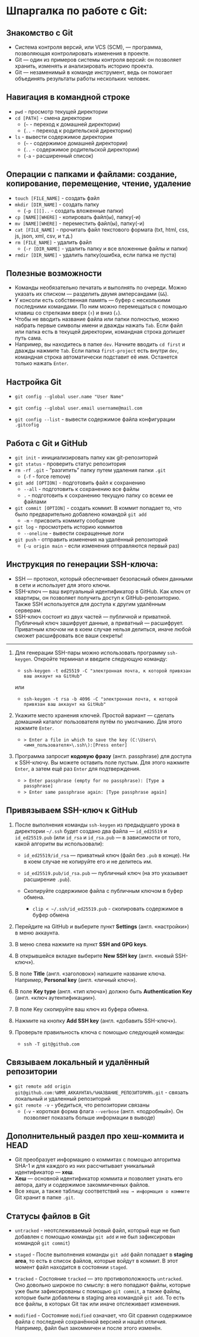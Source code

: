 # Шпаргалка по работе с Git:

## Знакомство с Git

* Система контроля версий, или VCS (SCM), — программа, позволяющая контролировать изменения в проекте.
* Git — один из примеров системы контроля версий: он позволяет хранить, изменять и анализировать историю проекта.
* Git — незаменимый в команде инструмент, ведь он помогает объединять результаты работы нескольких человек.

## Навигация в командной строке

* `pwd` - просмотр текущей директории
* `cd [PATH]` - смена директории  
   - (`~` - переход к домашней директории)  
   - (`..` - переход к родительской директории)  
* `ls` - вывести содержимое директории  
   - (`~` - содержимое домашней директории)  
   - (`..` - содержимое родительской директории)  
   - (`-a` - расширенный список)  

## Операции с папками и файлами: создание, копирование, перемещение, чтение, удаление

* `touch [FILE_NAME]` - создать файл
* `mkdir [DIR_NAME]` - создать папку
   - (`-p [][]..` - создать вложенные папки)
* `cp [NAME][WHERE]` - копировать файл(ы), папку(-и)
* `mv [NAME][WHERE]` - переместить файл(ы), папку(-и)
* `cat [FILE_NAME]` - прочитать файл текстового формата (txt, html, css, js, json, xml, csv, и т.д.)
* `rm [FILE_NAME]` - удалить файл
   - (`-r [DIR_NAME]` - удалить папку и все вложенные файлы и папки)
* `rmdir [DIR_NAME]` - удалить папку(ошибка, если папка не пуста)

## Полезные возможности

* Команды необязательно печатать и выполнять по очереди. Можно указать их списком — разделить двумя амперсандами (`&&`).
* У консоли есть собственная память — буфер с несколькими последними командами. По ним можно перемещаться с помощью клавиш со стрелками вверх (`↑`) и вниз (`↓`).
* Чтобы не вводить название файла или папки полностью, можно набрать первые символы имени и дважды нажать `Tab`. Если файл или папка есть в текущей директории, командная строка допишет путь сама.
* Например, вы находитесь в папке `dev`. Начните вводить `cd first` и дважды нажмите `Tab`. Если папка `first-project` есть внутри `dev`, командная строка автоматически подставит её имя. Останется только нажать `Enter`.

## Настройка Git

* `git config --global user.name "User Name"`
* `git config --global user.email username@mail.com`

* `git config --list` - вывести содержимое файла конфигурации `.gitcofig`

## Работа с Git и GitHub

* `git init` - инициализировать папку как git-репозиторий
* `git status` - проверить статус репозитория
* `rm -rf .git` - “разгитить” папку путем удаления папки `.git`
   - (`-f` - force remove)
* `git add [OPTION]` - подготовить файл к сохранению
	- `--all` - подготовить к сохранению все файлы
	- `.` - подготовить к сохранению текущую папку со всеми ее файлами
* `git commit [OPTION]` - создать коммит. В коммит попадает то, что было предварительно добавлено командой `git add`
	- `-m` - присвоить коммиту сообщение
* `git log` - просмотреть историю коммитов
   - `--oneline` - вывести сокращенные логи
* `git push` - отправить изменения на удалённый репозиторий
	- (`-u origin main` - если изменения отправляются первый раз)

## Инструкция по генерации SSH-ключа:

* SSH — протокол, который обеспечивает безопасный обмен данными в сети и использует для этого ключи.
* SSH-ключ — ваш виртуальный идентификатор в GitHub. Как ключ от квартиры, он позволяет получить доступ к GitHub-репозиторию. Также SSH используется для доступа к другим удалённым серверам.
* SSH-ключ состоит из двух частей — публичной и приватной. Публичный ключ зашифрует данные, а приватный — расшифрует. Приватным ключом ни в коем случае нельзя делиться, иначе любой сможет расшифровать все ваши секреты!

----

1. Для генерации SSH-пары можно использовать программу `ssh-keygen`. Откройте терминал и введите следующую команду:
   - `ssh-keygen -t ed25519 -C "электронная почта, к которой привязан ваш аккаунт на GitHub"`

   или

   - `ssh-keygen -t rsa -b 4096 -C "электронная почта, к которой привязан ваш аккаунт на GitHub"`

2. Укажите место хранения ключей. Простой вариант — сделать домашний каталог пользователя путём по умолчанию. Для этого нажмите `Enter`.

   - `> Enter a file in which to save the key (C:\Users\<имя_пользователя>\.ssh\):[Press enter]`

3. Программа запросит **кодовую фразу** (англ. passphrase) для доступа к SSH-ключу. Вы можете оставить поле пустым. Для этого нажмите `Enter`, а затем ещё раз `Enter` для подтверждения.
   - `> Enter passphrase (empty for no passphrase): [Type a passphrase]`
   - `> Enter same passphrase again: [Type passphrase again]`

## Привязываем SSH-ключ к GitHub

1. После выполнения команды `ssh-keygen` из предыдущего урока в директории `~/.ssh` будет создано два файла — `id_ed25519` и `id_ed25519.pub` (или `id_rsa` и `id_rsa.pub` — в зависимости от того, какой алгоритм вы использовали):
   - `id_ed25519/id_rsa` — приватный ключ (файл без `.pub` в конце). Ни в коем случае не копируйте его и не делитесь им.
   - `id_ed25519.pub/id_rsa.pub` — публичный ключ (на это указывает расширение `.pub`).
   - Скопируйте содержимое файла с публичным ключом в буфер обмена.

      * `clip < ~/.ssh/id_ed25519.pub` - скопировать содержимое в буфер обмена

2. Перейдите на GitHub и выберите пункт **Settings** (англ. «настройки») в меню аккаунта.
3. В меню слева нажмите на пункт **SSH and GPG keys**.
4. В открывшейся вкладке выберите **New SSH key** (англ. «новый SSH-ключ»).
5. В поле **Title** (англ. «заголовок») напишите название ключа. Например, **Personal key** (англ. «личный ключ»).
6. В поле **Key type** (англ. «тип ключа») должно быть **Authentication Key** (англ. «ключ аутентификации»).
7. В поле Key скопируйте ваш ключ из буфера обмена.
8. Нажмите на кнопку **Add SSH key** (англ. «добавить SSH-ключ»).
9. Проверьте правильность ключа с помощью следующей команды:
   - `ssh -T git@github.com`

## Связываем локальный и удалённый репозитории

* `git remote add origin git@github.com:%ИМЯ_АККАУНТА%/%НАЗВАНИЕ_РЕПОЗИТОРИЯ%.git` - связать локальный и удаленный репозиторий
* `git remote -v` - убедиться, что репозитории связаны
	- (`-v` - короткая форма флага `--verbose` (англ. «подробный»). Он позволяет показать больше информации в выводе)

## Дополнительный раздел про хеш-коммита и HEAD

* Git преобразует информацию о коммитах с помощью алгоритма SHA-1 и для каждого из них рассчитывает уникальный идентификатор — **хеш**.
* **Хеш** — основной идентификатор коммита и позволяет узнать его автора, дату и содержимое закоммиченных файлов.
* Все хеши, а также таблицу соответствий `хеш → информация о коммите` Git хранит в папке `.git`.


## Статусы файлов в Git

* `untracked` - неотслеживаемый (новый файл, который еще не был добавлен с помощью команды `git add` и не был зафиксирован командой `git commit`)

* `staged` - После выполнения команды `git add` файл попадает в **staging area**, то есть в список файлов, которые войдут в коммит. В этот момент файл находится в состоянии `staged`.

* `tracked` - Состояние `tracked` — это противоположность `untracked`. Оно довольно широкое по смыслу: в него попадают файлы, которые уже были зафиксированы с помощью `git commit`, а также файлы, которые были добавлены в staging area командой `git add`. То есть все файлы, в которых Git так или иначе отслеживает изменения.

* `modified` - Состояние `modified` означает, что Git сравнил содержимое файла с последней сохранённой версией и нашёл отличия. Например, файл был закоммичен и после этого изменён.